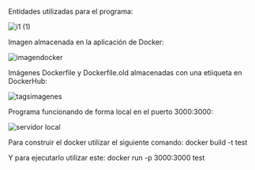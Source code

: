 Entidades utilizadas para el programa: 


![i1 (1)](https://user-images.githubusercontent.com/56658347/236642922-06d50be1-b407-4ce4-95c2-8f4bd1fcfd66.png)

Imagen almacenada en la aplicación de Docker: 

![imagendocker ](https://user-images.githubusercontent.com/56658347/236643114-43f1f552-6cb4-4eae-bce4-5d9ad5ede8fa.png)


Imágenes Dockerfile y Dockerfile.old almacenadas con una etiiqueta en DockerHub:


![tagsimagenes](https://user-images.githubusercontent.com/56658347/236642939-bb3e76ee-b1d7-47a1-a9de-80ad2e8df19c.png)

Programa funcionando de forma local en el puerto 3000:3000:

![servidor local](https://user-images.githubusercontent.com/56658347/236642948-b49c4aa1-ebf6-48ca-a874-f5e5d20d2c92.png)

Para construir el docker utilizar el siguiente comando: 
docker build -t test

Y para ejecutarlo utilizar este:
docker run -p 3000:3000 test

